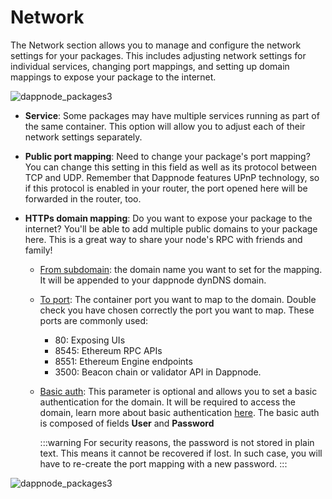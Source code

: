 # Network

The Network section allows you to manage and configure the network settings for your packages. This includes adjusting network settings for individual services, changing port mappings, and setting up domain mappings to expose your package to the internet.

![dappnode_packages3](/img/dappnode_packages3.png)

- **Service**: Some packages may have multiple services running as part of the same container. This option will allow you to adjust each of their network settings separately.

- **Public port mapping**: Need to change your package's port mapping? You can change this setting in this field as well as its protocol between TCP and UDP. Remember that Dappnode features UPnP technology, so if this protocol is enabled in your router, the port opened here will be forwarded in the router, too.

- **HTTPs domain mapping**: Do you want to expose your package to the internet? You'll be able to add multiple public domains to your package here. This is a great way to share your node's RPC with friends and family!
  - <u>From subdomain</u>: the domain name you want to set for the mapping. It will be appended to your dappnode dynDNS domain.

  - <u>To port</u>: The container port you want to map to the domain. Double check you have chosen correctly the port you want to map. These ports are commonly used:
    - 80: Exposing UIs
    - 8545: Ethereum RPC APIs
    - 8551: Ethereum Engine endpoints
    - 3500: Beacon chain or validator API in Dappnode.

  - <u>Basic auth</u>: This parameter is optional and allows you to set a basic authentication for the domain. It will be required to access the domain, learn more about basic authentication [here](https://developer.mozilla.org/en-US/docs/Web/HTTP/Authentication). The basic auth is composed of fields **User** and **Password**

      :::warning
      For security reasons, the password is not stored in plain text. This means it cannot be recovered if lost. In such case, you will have to re-create the port mapping with a new password.
      :::

![dappnode_packages3](/img/dappnode_package_network.png)
